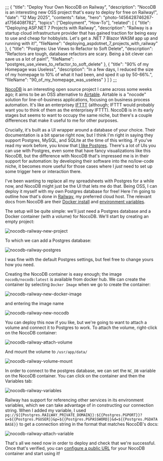 ;;;
{
	"title": "Deploy Your Own NocoDB on Railway",
	"description": "NocoDB is an interesting new OSS project that's easy to deploy for free on Railway!",
	"date": "12 May 2025",
	"contents": false,
	"hero": "photo-1456428746267-a1756408f782",
    "topics": ["Deployment", "How-To"],
    "related": [
		{ "title": "Deploying ASP.NET 7 Projects with Railway", "description": "Railway is a startup cloud infrastructure provider that has gained traction for being easy to use and cheap for hobbyists. Let's get a .NET 7 Blazor WASM app up and running with it!", "fileName": "deploying_aspdotnet_7_projects_with_railway" },
		{ "title": "Postgres: Use Views to Refactor to Soft Delete", "description": "Refactors are tough, database refactors are scary. Being a bit clever can save us a lot of pain!", "fileName": "postgres_use_views_to_refactor_to_soft_delete" },
		{ "title": "90% of my Homepage was Useless", "description": "In a few days, I reduced the size of my homepage to 10% of what it had been, and sped it up by 50-66%.", "fileName": "90_of_my_homepage_was_useless" }
    ]
}
;;;

[NocoDB](https://github.com/nocodb/nocodb) is an interesting open source project I came across some weeks ago; it aims to be an OSS alternative to [Airtable](https://www.airtable.com/). Airtable is a "nocode" solution for line-of-business applications, focusing on business process automation. It's like an enterprisey [IFTTT](https://ifttt.com/) (although; IFTTT would probably want you to think of them as the enterprisey IFTTT). NocoDB is in its early stages but seems to want to occupy the same niche, but there's a couple differences that make it useful to me for other purposes.

Crucially, it's built as a UI wrapper around a database of your choice. Their documentation is a bit sparse right now, but I think I'm right in saying they support Postgres, MySQL, and SQLite at the time of this writing. If you've read my work before, you know that [I like Postgres](https://ian.wold.guru/Posts/just_use_postgresql.html). There's a lot of UIs you can use with Postgres, even some that have fancy visualizations like this NocoDB, but the difference with NocoDB that's impressed me is in their support for automation: by developing their software into the no/low-code niche, it becomes more useful for those cases where I _just_ need to set up some trigger here or interaction there.

I've been wanting to replace all my spreadsheets with Postgres for a while now, and NocoDB might just be the UI that lets me do that. Being OSS, I can deploy it myself with my own Postgres database for free! Here I'm going to outline how that's done in [Railway](https://railway.app), my preferred cloud host. The relevant docs from NocoDB are their [Docker install](https://docs.nocodb.com/getting-started/self-hosted/installation/docker-install/) and [environment variables](https://docs.nocodb.com/getting-started/self-hosted/environment-variables).

The setup will be quite simple: we'll just need a Postgres database and a Docker container (with a volume) for NocoDB. We'll start by creating an empty project:

![nocodb-railway-new-project](https://raw.githubusercontent.com/IanWold/ianwold.github.io/master/Static/images/nocodb-railway-new-project.png)

To which we can add a Postgres database:

![nocodb-railway-postgres](https://raw.githubusercontent.com/IanWold/ianwold.github.io/master/Static/images/nocodb-railway-postgres.png)

I was fine with the default Postgres settings, but feel free to change yours how you need.

Creating the NocoDB container is easy enough; the image `nocodb/nocodb:latest` is available from docker hub. We can create the container by selecting `Docker Image` when we go to create the container:

![nocodb-railway-new-docker-image](https://raw.githubusercontent.com/IanWold/ianwold.github.io/master/Static/images/nocodb-railway-new-docker-image.png)

and entering the image name

![nocodb-railway-new-nocodb](https://raw.githubusercontent.com/IanWold/ianwold.github.io/master/Static/images/nocodb-railway-new-nocodb.png)

You can deploy this now if you like, but we're going to want to attach a volume and connect it to Postgres to work. To attach the volume, right-click on the NocoDB container:

![nocodb-railway-attach-volume](https://raw.githubusercontent.com/IanWold/ianwold.github.io/master/Static/images/nocodb-railway-attach-volume.png)

And mount the volume to `/usr/app/data/`

![nocodb-railway-volume-mount](https://raw.githubusercontent.com/IanWold/ianwold.github.io/master/Static/images/nocodb-railway-volume-mount.png)

In order to connect to the postgres database, we can set the `NC_DB` variable on the NocoDB container. You can click on the container and then the Variables tab:

![nocodb-railway-variables](https://raw.githubusercontent.com/IanWold/ianwold.github.io/master/Static/images/nocodb-railway-variables.png)

Railway has support for referencing other services in its environment variables, which we can take advantage of in constructing our connection string. When I added my variable, I used `pg://${{Postgres.RAILWAY_PRIVATE_DOMAIN}}:${{Postgres.PGPORT}}?u=${{Postgres.PGUSER}}&p=${{Postgres.PGPASSWORD}}&d=${{Postgres.PGDATABASE}}` to get a connection string in the format that matches NocoDB's docs:

![nocodb-railway-attach-variable](https://raw.githubusercontent.com/IanWold/ianwold.github.io/master/Static/images/nocodb-railway-attach-variable.png)

That's all we need now in order to deploy and check that we're successful. Once that's verified, you can [configure a public URL](https://docs.railway.com/guides/public-networking) for your NocoDB container and start using it!